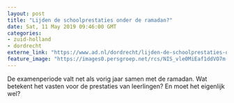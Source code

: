 ```yaml
---
layout: post
title: "Lijden de schoolprestaties onder de ramadan?"
date: Sat, 11 May 2019 09:46:00 GMT
categories: 
- zuid-holland 
- dordrecht 
externe_link: "https://www.ad.nl/dordrecht/lijden-de-schoolprestaties-onder-de-ramadan~ab65fe86/"
feature_image: "https://images0.persgroep.net/rcs/NIS_vle0MiEaf1ddVO7m-7eo82k/diocontent/122002231/_fitwidth/400/?appId=21791a8992982cd8da851550a453bd7f&quality=0.7"
---
```


De examenperiode valt net als vorig jaar samen met de ramadan. Wat betekent het vasten voor de prestaties van leerlingen? En moet het eigenlijk wel?
